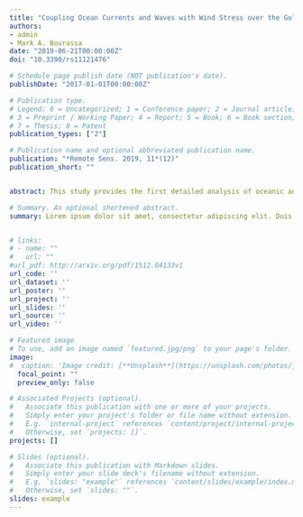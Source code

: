 ```yaml
---
title: "Coupling Ocean Currents and Waves with Wind Stress over the Gulf Stream"
authors:
- admin
- Mark A. Bourassa
date: "2019-06-21T00:00:00Z"
doi: "10.3390/rs11121476"

# Schedule page publish date (NOT publication's date).
publishDate: "2017-01-01T00:00:00Z"

# Publication type.
# Legend: 0 = Uncategorized; 1 = Conference paper; 2 = Journal article;
# 3 = Preprint / Working Paper; 4 = Report; 5 = Book; 6 = Book section;
# 7 = Thesis; 8 = Patent
publication_types: ["2"]

# Publication name and optional abbreviated publication name.
publication: "*Remote Sens. 2019, 11*(12)"
publication_short: ""


abstract: This study provides the first detailed analysis of oceanic and atmospheric responses to the current-stress, wave-stress, and wave-current-stress interactions around the Gulf Stream using a high-resolution three-way coupled regional modeling system. In general, our results highlight the substantial impact of coupling currents and/or waves with wind stress on the air–sea fluxes over the Gulf Stream. The stress and the curl of the stress are crucial to mixed-layer energy budgets and sea surface temperature. In the wave-current-stress coupled experiment, wind stress increased by 15% over the Gulf Stream. Alternating positive and negative bands of changes of Ekman-related vertical velocity appeared in response to the changes of the wind stress curl along the Gulf Stream, with magnitudes exceeding 0.3 m/day (the 95th percentile). The response of wind stress and its curl to the wave-current-stress coupling was not a linear combination of responses to the wave-stress coupling and the current-stress coupling because the ocean and wave induced changes in the atmosphere showed substantial feedback on the ocean. Changes of a latent heat flux in excess of 20 W/m^2 and a sensible heat flux in excess of 5 W/m^2 were found over the Gulf Stream in all coupled experiments. Sensitivity tests show that sea surface temperature (SST) induced difference of air–sea humidity is a major contributor to latent heat flux (LHF) change. Validation is challenging because most satellite observations lack the spatial resolution to resolve the current-induced changes in wind stress curls and heat fluxes. Scatterometer observations can be used to examine the changes in wind stress across the Gulf Stream. The conversion of model data to equivalent neutral winds is highly dependent on the physics considered in the air–sea turbulent fluxes, as well as air–sea temperature differences. This sensitivity is shown to be large enough that satellite observations of winds can be used to test the flux parameterizations in coupled models.

# Summary. An optional shortened abstract.
summary: Lorem ipsum dolor sit amet, consectetur adipiscing elit. Duis posuere tellus ac convallis placerat. Proin tincidunt magna sed ex sollicitudin condimentum.


# links:
# - name: ""
#   url: ""
#url_pdf: http://arxiv.org/pdf/1512.04133v1
url_code: ''
url_dataset: ''
url_poster: ''
url_project: ''
url_slides: ''
url_source: ''
url_video: ''

# Featured image
# To use, add an image named `featured.jpg/png` to your page's folder. 
image:
#  caption: 'Image credit: [**Unsplash**](https://unsplash.com/photos/jdD8gXaTZsc)'
  focal_point: ""
  preview_only: false

# Associated Projects (optional).
#   Associate this publication with one or more of your projects.
#   Simply enter your project's folder or file name without extension.
#   E.g. `internal-project` references `content/project/internal-project/index.md`.
#   Otherwise, set `projects: []`.
projects: []

# Slides (optional).
#   Associate this publication with Markdown slides.
#   Simply enter your slide deck's filename without extension.
#   E.g. `slides: "example"` references `content/slides/example/index.md`.
#   Otherwise, set `slides: ""`.
slides: example
---
```


